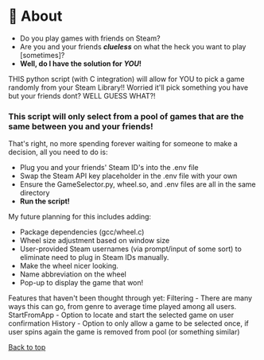 <a name="top"></a>
# 🚀 About
* Do you play games with friends on Steam?
* Are you and your friends **_clueless_** on what the heck you want to play [sometimes]?
* **Well, do I have the solution for _YOU_!**

THIS python script (with C integration) will allow for YOU to pick a game randomly from your Steam Library!!
Worried it'll pick something you have but your friends dont? WELL GUESS WHAT?! 

 ### **This script will only select from a pool of games that are the same between you and your friends!**

That's right, no more spending forever waiting for someone to make a decision, all you need to do is:
* Plug you and your friends' Steam ID's into the .env file
* Swap the Steam API key placeholder in the .env file with your own
* Ensure the GameSelector.py, wheel.so, and .env files are all in the same directory
*  **Run the script!**

My future planning for this includes adding:
* Package dependencies (gcc/wheel.c)
* Wheel size adjustment based on window size
* User-provided Steam usernames (via prompt/input of some sort) to eliminate need to plug in Steam IDs manually.
* Make the wheel nicer looking.
* Name abbreviation on the wheel
* Pop-up to display the game that won!

Features that haven't been thought through yet:
Filtering - There are many ways this can go, from genre to average time played among all users.
StartFromApp - Option to locate and start the selected game on user confirmation
History - Option to only allow a game to be selected once, if user spins again the game is removed from pool (or something similar)

[Back to top](#top)
